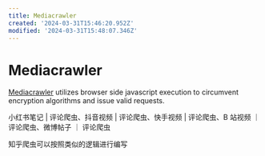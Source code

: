 ```yaml
---
title: Mediacrawler
created: '2024-03-31T15:46:20.952Z'
modified: '2024-03-31T15:48:07.346Z'
---
```


# Mediacrawler

[Mediacrawler](https://github.com/NanmiCoder/MediaCrawler) utilizes browser side javascript execution to circumvent encryption algorithms and issue valid requests.

小红书笔记 | 评论爬虫、抖音视频 | 评论爬虫、快手视频 | 评论爬虫、B 站视频 ｜ 评论爬虫、微博帖子 ｜ 评论爬虫

知乎爬虫可以按照类似的逻辑进行编写

